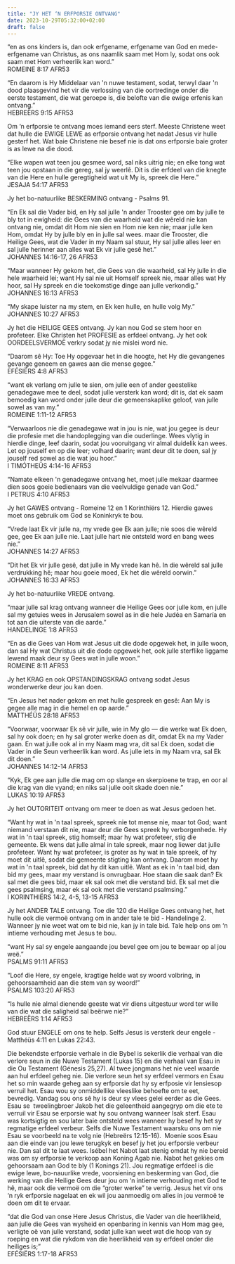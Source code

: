 ```yaml
---
title: "JY HET ‘N ERFPORSIE ONTVANG"
date: 2023-10-29T05:32:00+02:00
draft: false
---
```

<html>
 <head></head>
 <body>
  <p>“en as ons kinders is, dan ook erfgename, erfgename van God en mede-erfgename van Christus, as ons naamlik saam met Hom ly, sodat ons ook saam met Hom verheerlik kan word.”<br>‭‭ROMEINE‬ ‭8‬:‭17‬ ‭AFR53‬‬</p>
  <p>“En daarom is Hy Middelaar van 'n nuwe testament, sodat, terwyl daar 'n dood plaasgevind het vir die verlossing van die oortredinge onder die eerste testament, die wat geroepe is, die belofte van die ewige erfenis kan ontvang.”<br>‭‭HEBREËRS‬ ‭9‬:‭15‬ ‭AFR53‬‬</p>
  <p>Om ‘n erfporsie te ontvang moes iemand eers sterf. Meeste Christene weet dat hulle die EWIGE LEWE as erfporsie ontvang het nadat Jesus vir hulle gesterf het. Wat baie Christene nie besef nie is dat ons erfporsie baie groter is as lewe na die dood.</p>
  <p>“Elke wapen wat teen jou gesmee word, sal niks uitrig nie; en elke tong wat teen jou opstaan in die gereg, sal jy weerlê. Dit is die erfdeel van die knegte van die Here en hulle geregtigheid wat uit My is, spreek die Here.”<br>‭‭JESAJA‬ ‭54‬:‭17‬ ‭AFR53‬‬</p>
  <p>Jy het bo-natuurlike BESKERMING ontvang - Psalms 91.</p>
  <p>“En Ek sal die Vader bid, en Hy sal julle 'n ander Trooster gee om by julle te bly tot in ewigheid: die Gees van die waarheid wat die wêreld nie kan ontvang nie, omdat dit Hom nie sien en Hom nie ken nie; maar julle ken Hom, omdat Hy by julle bly en in julle sal wees. maar die Trooster, die Heilige Gees, wat die Vader in my Naam sal stuur, Hy sal julle alles leer en sal julle herinner aan alles wat Ek vir julle gesê het.”<br>‭‭JOHANNES‬ ‭14‬:‭16‬-‭17‬, ‭26‬ ‭AFR53‬‬</p>
  <p>“Maar wanneer Hy gekom het, die Gees van die waarheid, sal Hy julle in die hele waarheid lei; want Hy sal nie uit Homself spreek nie, maar alles wat Hy hoor, sal Hy spreek en die toekomstige dinge aan julle verkondig.”<br>‭‭JOHANNES‬ ‭16‬:‭13‬ ‭AFR53‬‬</p>
  <p>“My skape luister na my stem, en Ek ken hulle, en hulle volg My.”<br>‭‭JOHANNES‬ ‭10‬:‭27‬ ‭AFR53‬‬</p>
  <p>Jy het die HEILIGE GEES ontvang. Jy kan nou God se stem hoor en profeteer. Elke Christen het PROFESIE as erfdeel ontvang. Jy het ook OORDEELSVERMOË verkry sodat jy nie mislei word nie.</p>
  <p>“Daarom sê Hy: Toe Hy opgevaar het in die hoogte, het Hy die gevangenes gevange geneem en gawes aan die mense gegee.”<br>‭‭EFÉSIËRS‬ ‭4‬:‭8‬ ‭AFR53‬‬</p>
  <p>“want ek verlang om julle te sien, om julle een of ander geestelike genadegawe mee te deel, sodat julle versterk kan word; dit is, dat ek saam bemoedig kan word onder julle deur die gemeenskaplike geloof, van julle sowel as van my.”<br>‭‭ROMEINE‬ ‭1‬:‭11‬-‭12‬ ‭AFR53‬‬</p>
  <p>“Verwaarloos nie die genadegawe wat in jou is nie, wat jou gegee is deur die profesie met die handoplegging van die ouderlinge. Wees vlytig in hierdie dinge, leef daarin, sodat jou vooruitgang vir almal duidelik kan wees. Let op jouself en op die leer; volhard daarin; want deur dit te doen, sal jy jouself red sowel as die wat jou hoor.”<br>‭‭I TIMÓTHEÜS‬ ‭4‬:‭14‬-‭16‬ ‭AFR53‬‬</p>
  <p>“Namate elkeen 'n genadegawe ontvang het, moet julle mekaar daarmee dien soos goeie bedienaars van die veelvuldige genade van God.”<br>‭‭I PETRUS‬ ‭4‬:‭10‬ ‭AFR53‬‬</p>
  <p>Jy het GAWES ontvang - Romeine 12 en 1 Korinthiërs 12. Hierdie gawes moet ons gebruik om God se Koninkryk te bou.</p>
  <p>“Vrede laat Ek vir julle na, my vrede gee Ek aan julle; nie soos die wêreld gee, gee Ek aan julle nie. Laat julle hart nie ontsteld word en bang wees nie.”<br>‭‭JOHANNES‬ ‭14‬:‭27‬ ‭AFR53‬‬</p>
  <p>“Dit het Ek vir julle gesê, dat julle in My vrede kan hê. In die wêreld sal julle verdrukking hê; maar hou goeie moed, Ek het die wêreld oorwin.”<br>‭‭JOHANNES‬ ‭16‬:‭33‬ ‭AFR53‬‬</p>
  <p>Jy het bo-natuurlike VREDE ontvang.</p>
  <p>“maar julle sal krag ontvang wanneer die Heilige Gees oor julle kom, en julle sal my getuies wees in Jerusalem sowel as in die hele Judéa en Samaría en tot aan die uiterste van die aarde.”<br>‭‭HANDELINGE‬ ‭1‬:‭8‬ ‭AFR53‬‬</p>
  <p>“En as die Gees van Hom wat Jesus uit die dode opgewek het, in julle woon, dan sal Hy wat Christus uit die dode opgewek het, ook julle sterflike liggame lewend maak deur sy Gees wat in julle woon.”<br>‭‭ROMEINE‬ ‭8‬:‭11‬ ‭AFR53‬‬</p>
  <p>Jy het KRAG en ook OPSTANDINGSKRAG ontvang sodat Jesus wonderwerke deur jou kan doen.</p>
  <p>“En Jesus het nader gekom en met hulle gespreek en gesê: Aan My is gegee alle mag in die hemel en op aarde.”<br>‭‭MATTHÉÜS‬ ‭28‬:‭18‬ ‭AFR53‬‬</p>
  <p>“Voorwaar, voorwaar Ek sê vir julle, wie in My glo — die werke wat Ek doen, sal hy ook doen; en hy sal groter werke doen as dit, omdat Ek na my Vader gaan. En wat julle ook al in my Naam mag vra, dit sal Ek doen, sodat die Vader in die Seun verheerlik kan word. As julle iets in my Naam vra, sal Ek dit doen.”<br>‭‭JOHANNES‬ ‭14‬:‭12‬-‭14‬ ‭AFR53‬‬</p>
  <p>“Kyk, Ek gee aan julle die mag om op slange en skerpioene te trap, en oor al die krag van die vyand; en niks sal julle ooit skade doen nie.”<br>‭‭LUKAS‬ ‭10‬:‭19‬ ‭AFR53‬‬</p>
  <p>Jy het OUTORITEIT ontvang om meer te doen as wat Jesus gedoen het.</p>
  <p>“Want hy wat in 'n taal spreek, spreek nie tot mense nie, maar tot God; want niemand verstaan dit nie, maar deur die Gees spreek hy verborgenhede. Hy wat in 'n taal spreek, stig homself; maar hy wat profeteer, stig die gemeente. Ek wens dat julle almal in tale spreek, maar nog liewer dat julle profeteer. Want hy wat profeteer, is groter as hy wat in tale spreek, of hy moet dit uitlê, sodat die gemeente stigting kan ontvang. Daarom moet hy wat in 'n taal spreek, bid dat hy dit kan uitlê. Want as ek in 'n taal bid, dan bid my gees, maar my verstand is onvrugbaar. Hoe staan die saak dan? Ek sal met die gees bid, maar ek sal ook met die verstand bid. Ek sal met die gees psalmsing, maar ek sal ook met die verstand psalmsing.”<br>‭‭I KORINTHIËRS‬ ‭14‬:‭2‬, ‭4‬-‭5‬, ‭13‬-‭15‬ ‭AFR53‬‬</p>
  <p>Jy het ANDER TALE ontvang. Toe die 120 die Heilige Gees ontvang het, het hulle ook die vermoë ontvang om in ander tale te bid - Handelinge 2. Wanneer jy nie weet wat om te bid nie, kan jy in tale bid. Tale help ons om ‘n intieme verhouding met Jesus te bou.</p>
  <p>“want Hy sal sy engele aangaande jou bevel gee om jou te bewaar op al jou weë.”<br>‭‭PSALMS‬ ‭91‬:‭11‬ ‭AFR53‬‬</p>
  <p>“Loof die Here, sy engele, kragtige helde wat sy woord volbring, in gehoorsaamheid aan die stem van sy woord!”<br>‭‭PSALMS‬ ‭103‬:‭20‬ ‭AFR53‬‬</p>
  <p>“Is hulle nie almal dienende geeste wat vir diens uitgestuur word ter wille van die wat die saligheid sal beërwe nie?”<br>‭‭HEBREËRS‬ ‭1‬:‭14‬ ‭AFR53‬‬</p>
  <p>God stuur ENGELE om ons te help. Selfs Jesus is versterk deur engele - Matthéüs 4:11 en Lukas 22:43.</p>
  <p>Die bekendste erfporsie verhale in die Bybel is sekerlik die verhaal van die verlore seun in die Nuwe Testament (Lukas 15) en die verhaal van Esau in die Ou Testament (Génesis 25,27). Al twee jongmans het nie veel waarde aan hul erfdeel geheg nie. Die verlore seun het sy erfdeel vermors en Esau het so min waarde geheg aan sy erfporsie dat hy sy erfposie vir lensiesop verruil het. Esau wou sy onmiddellike vleeslike behoefte om te eet, bevredig. Vandag sou ons sê hy is deur sy vlees gelei eerder as die Gees. Esau se &nbsp;tweelingbroer Jakob het die geleentheid aangegryp om die ete te verruil vir Esau se erporsie wat hy sou ontvang wanneer Isak sterf. Esau was kortsigtig en sou later baie ontsteld wees wanneer hy besef hy het sy regmatige erfdeel verbeur. Selfs die Nuwe Testament waarsku ons om nie Esau se voorbeeld na te volg nie (Hebreërs 12:15-16). &nbsp;Moenie soos Esau aan die einde van jou lewe terugkyk en besef jy het jou erfporsie verbeur nie. Dan sal dit te laat wees. Isébel het Nabot laat stenig omdat hy nie bereid was om sy erfporsie te verkoop aan Koning Agab nie. Nabot het gekies om gehoorsaam aan God te bly (1 Konings 21). Jou regmatige erfdeel is die ewige lewe, bo-nauurlike vrede, voorsiening en beskerming van God, die werking van die Heilige Gees deur jou om ‘n intieme verhouding met God te hê, maar ook die vermoë om die “groter werke” te verrig. Jesus het vir ons ‘n ryk erfporsie nagelaat en ek wil jou aanmoedig om alles in jou vermoë te doen om dit te ervaar.</p>
  <p>“dat die God van onse Here Jesus Christus, die Vader van die heerlikheid, aan julle die Gees van wysheid en openbaring in kennis van Hom mag gee, verligte oë van julle verstand, sodat julle kan weet wat die hoop van sy roeping en wat die rykdom van die heerlikheid van sy erfdeel onder die heiliges is;”<br>‭‭EFÉSIËRS‬ ‭1‬:‭17‬-‭18‬ ‭AFR53‬‬</p>
  <p>&nbsp;</p>
  <p>&nbsp;</p>
  <p>&nbsp;</p>
  <p>&nbsp;</p>
  <p>&nbsp;</p>
 </body>
</html>